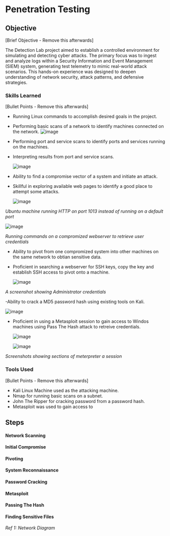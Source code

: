 # Penetration Testing

## Objective
[Brief Objective - Remove this afterwards]

The Detection Lab project aimed to establish a controlled environment for simulating and detecting cyber attacks. The primary focus was to ingest and analyze logs within a Security Information and Event Management (SIEM) system, generating test telemetry to mimic real-world attack scenarios. This hands-on experience was designed to deepen understanding of network security, attack patterns, and defensive strategies.

### Skills Learned
[Bullet Points - Remove this afterwards]

- Running Linux commands to accomplish desired goals in the project.
- Performing basic scans of a network to identify machines connected on the network.
 ![image](https://github.com/ansahtackie/Penetration-Testing/assets/148600552/68857500-1f7f-4a1e-bb23-d67322a25e8d)
- Performing port and service scans to identify ports and services running on the machines.
- Interpreting results from port and service scans.
  
  ![image](https://github.com/ansahtackie/Penetration-Testing/assets/148600552/2285bce0-bbbf-4ed7-bc8b-49d4971f467c)

- Ability to find a compromise vector of a system and initiate an attack.
- Skillful in exploring available web pages to identify a good place to attempt some attacks.

  ![image](https://github.com/ansahtackie/Penetration-Testing/assets/148600552/196a3588-0041-4821-b3c3-78968a9177e9)

*Ubuntu machine running HTTP on port 1013 instead of running on a default port*

  ![image](https://github.com/ansahtackie/Penetration-Testing/assets/148600552/ec905c85-9d36-477f-970f-6956d98ee626)

*Running commands on a compromized webserver to retrieve user credentials*

- Ability to pivot from one compromized system into other machines on the same network to obtian sensitive data.
- Proficient in searching a webserver for SSH keys, copy the key and establish SSH access to pivot onto a machine.

  ![image](https://github.com/ansahtackie/Penetration-Testing/assets/148600552/b0b63e6a-fa88-466d-92a1-d345b88f0c1b)

*A screenshot showing Administrator credentials*

-Ability to crack a MD5 password hash using existing tools on Kali.

   ![image](https://github.com/ansahtackie/Penetration-Testing/assets/148600552/d1273293-8467-433a-9d34-720cbc9411dd)

- Proficient in using a Metasploit session to gain access to Windos machines using Pass The Hash attack to retreive credentials.



   ![image](https://github.com/ansahtackie/Penetration-Testing/assets/148600552/07e64b85-eb40-478f-940f-5c6c15f3122b)



   ![image](https://github.com/ansahtackie/Penetration-Testing/assets/148600552/c086fe17-dd9e-4557-8620-bad25c986125)


*Screenshots showing sections of meterpreter a session*


### Tools Used
[Bullet Points - Remove this afterwards]

- Kali Linux Machine used as the attacking machine.
- Nmap for running basic scans on a subnet.
- John The Ripper for cracking password from a password hash.
- Metasploit was used to gain access to 

## Steps

####  Network Scanning
####  Initial Compromise
####  Pivoting
####  System Reconnaissance
####  Password Cracking
####  Metasploit
####  Passing The Hash
####  Finding Sensitive Files





*Ref 1: Network Diagram*
